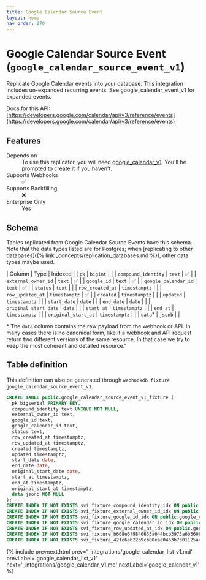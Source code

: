```yaml
---
title: Google Calendar Source Event
layout: home
nav_order: 270
---
```


# Google Calendar Source Event (`google_calendar_source_event_v1`)

Replicate Google Calendar events into your database. This integration includes un-expanded recurring events. See google_calendar_event_v1 for expanded events.

Docs for this API: [https://developers.google.com/calendar/api/v3/reference/events](https://developers.google.com/calendar/api/v3/reference/events)

## Features

<dl>
<dt>Depends on</dt>
<dd>To use this replicator, you will need <a href="{% link _integrations/google_calendar_v1.md %}">google_calendar_v1</a>. You'll be prompted to create it if you haven't.</dd>

<dt>Supports Webhooks</dt>
<dd>✅</dd>
<dt>Supports Backfilling</dt>
<dd>❌</dd>
<dt>Enterprise Only</dt>
<dd>Yes</dd>

</dl>

## Schema

Tables replicated from Google Calendar Source Events have this schema.
Note that the data types listed are for Postgres;
when [replicating to other databases]({% link _concepts/replication_databases.md %}),
other data types maybe used.

| Column | Type | Indexed |
| `pk` | `bigint` |  |
| `compound_identity` | `text` | ✅ |
| `external_owner_id` | `text` | ✅ |
| `google_id` | `text` | ✅ |
| `google_calendar_id` | `text` | ✅ |
| `status` | `text` |  |
| `row_created_at` | `timestamptz` |  |
| `row_updated_at` | `timestamptz` | ✅ |
| `created` | `timestamptz` |  |
| `updated` | `timestamptz` |  |
| `start_date` | `date` |  |
| `end_date` | `date` |  |
| `original_start_date` | `date` |  |
| `start_at` | `timestamptz` |  |
| `end_at` | `timestamptz` |  |
| `original_start_at` | `timestamptz` |  |
| `data`* | `jsonb` |  |

<span class="fs-3">* The `data` column contains the raw payload from the webhook or API.
In many cases there is no canonical form, like if a webhook and API request return
two different versions of the same resource.
In that case we try to keep the most coherent and detailed resource."</span>

## Table definition

This definition can also be generated through `webhookdb fixture google_calendar_source_event_v1`.

```sql
CREATE TABLE public.google_calendar_source_event_v1_fixture (
  pk bigserial PRIMARY KEY,
  compound_identity text UNIQUE NOT NULL,
  external_owner_id text,
  google_id text,
  google_calendar_id text,
  status text,
  row_created_at timestamptz,
  row_updated_at timestamptz,
  created timestamptz,
  updated timestamptz,
  start_date date,
  end_date date,
  original_start_date date,
  start_at timestamptz,
  end_at timestamptz,
  original_start_at timestamptz,
  data jsonb NOT NULL
);
CREATE INDEX IF NOT EXISTS svi_fixture_compound_identity_idx ON public.google_calendar_source_event_v1_fixture (compound_identity);
CREATE INDEX IF NOT EXISTS svi_fixture_external_owner_id_idx ON public.google_calendar_source_event_v1_fixture (external_owner_id);
CREATE INDEX IF NOT EXISTS svi_fixture_google_id_idx ON public.google_calendar_source_event_v1_fixture (google_id);
CREATE INDEX IF NOT EXISTS svi_fixture_google_calendar_id_idx ON public.google_calendar_source_event_v1_fixture (google_calendar_id);
CREATE INDEX IF NOT EXISTS svi_fixture_row_updated_at_idx ON public.google_calendar_source_event_v1_fixture (row_updated_at);
CREATE INDEX IF NOT EXISTS svi_fixture_b608e6f9840635a044bcb3973a6b3608_idx ON public.google_calendar_source_event_v1_fixture (external_owner_id, google_calendar_id, start_at, end_at) WHERE (("status" IS DISTINCT FROM 'cancelled') AND ("start_at" IS NOT NULL));
CREATE INDEX IF NOT EXISTS svi_fixture_421c6a622b9cb00eae0463b7301125a4_idx ON public.google_calendar_source_event_v1_fixture (external_owner_id, google_calendar_id, start_date, end_date) WHERE (("status" IS DISTINCT FROM 'cancelled') AND ("start_date" IS NOT NULL));
```

{% include prevnext.html prev='_integrations/google_calendar_list_v1.md' prevLabel='google_calendar_list_v1' next='_integrations/google_calendar_v1.md' nextLabel='google_calendar_v1' %}
